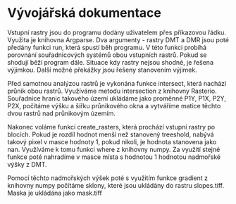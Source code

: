 # Vývojářská dokumentace

<p>Vstupní rastry jsou do programu dodány uživatelem přes příkazovou řádku. Využita je knihovna Argparse. Dva argumenty - rastry DMT a DMR jsou poté předány funkci run, která spustí běh programu. V této funkci probíhá porovnání souřadnicových systémů obou vstupních rastrů. Pokud se shodují běží program dále. Situace kdy rastry nejsou shodné, je řešena výjimkou. Další možné překážky jsou řešeny stanovením výjimek.
  
  Před samotnou analýzou rastrů je vykonána funkce intersect, která nachází průnik obou rastrů. Využíváme metodu intersection z knihovny Rasterio. Souřadnice hranic takového území ukládáme jako proměnné P1Y, P1X, P2Y, P2X, počítáme výšku a šířku průnikového okna a vytváříme matice těchto dvou rastrů nad průnikovým územím.
  
  Nakonec voláme funkci create_rasters, která prochází vstupní rastry po blocích. Pokud je rozdíl hodnot menší než stanovený treeshold, nabývá takový pixel v masce hodnoty 1, pokud nikoli, je hodnota stanovena jako nan. Využíváme k tomu funkci where z knihovny numpy. Za využití stejné funkce poté nahradíme v masce místa s hodnotou 1 hodnotou nadmořské výšky z DMT.
  
 Pomocí těchto nadmořských výšek poté s využitím funkce gradient z knihovny numpy počítáme sklony, které jsou ukládány do rastru slopes.tiff. Maska je ukládána jako mask.tiff
